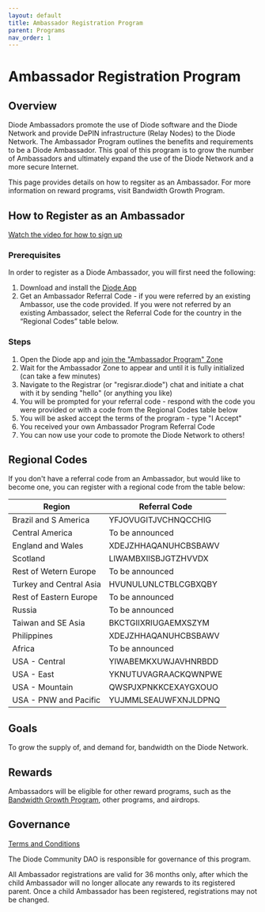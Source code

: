 ```yaml
---
layout: default
title: Ambassador Registration Program
parent: Programs
nav_order: 1
---
```


# Ambassador Registration Program

## Overview

Diode Ambassadors promote the use of Diode software and the Diode Network and provide DePIN infrastructure (Relay Nodes) to the Diode Network. The Ambassador Program outlines the benefits and requirements to be a Diode Ambassador. This goal of this program is to grow the number of Ambassadors and ultimately expand the use of the Diode Network and a more secure Internet.  

This page provides details on how to regsiter as an Ambassador. For more information on reward programs, visit Bandwidth Growth Program. 

## How to Register as an Ambassador

[Watch the video for how to sign up](https://www.loom.com/share/1dfa563e4c8440fab78dae982c9445eb)

### Prerequisites
In order to register as a Diode Ambassador, you will first need the following:

1. Download and install the [Diode App](https://diode.io/download#app)
2. Get an Ambassador Referral Code - if you were referred by an existing Ambassor, use the code provided. If you were not referred by an existing Ambassador, select the Referral Code for the country in the “Regional Codes” table below.

### Steps
1. Open the Diode app and [join the "Ambassador Program" Zone](https://diode.io/joinzone/#I8-h8z8ATSgTXMJdhXwWkQs0VVniODeRgjcBUlmYW78B6qx5I0BCEIdUviie)
2. Wait for the Ambassador Zone to appear and until it is fully initialized (can take a few minutes)
3. Navigate to the Registrar (or "regisrar.diode") chat and initiate a chat with it by sending "hello" (or anything you like)
4. You will be prompted for your referral code - respond with the code you were provided or with a code from the Regional Codes table below
5. You will be asked accept the terms of the program - type "I Accept"
6. You received your own Ambassador Program Referral Code
7. You can now use your code to promote the Diode Network to others!

## Regional Codes

If you don't have a referral code from an Ambassador, but would like to become one, you can register with a regional code from the table below:

| **Region** | **Referral Code** |
| --- | --- |
| Brazil and S America | YFJOVUGITJVCHNQCCHIG |
| Central America | To be announced |
| England and Wales | XDEJZHHAQANUHCBSBAWV |
| Scotland | LIWAMBXIISBJGTZHVVDX |
| Rest of Wetern Europe | To be announced |
| Turkey and Central Asia | HVUNULUNLCTBLCGBXQBY |
| Rest of Eastern Europe | To be announced |
| Russia | To be announced |
| Taiwan and SE Asia | BKCTGIIXRIUGAEMXSZYM |
| Philippines | XDEJZHHAQANUHCBSBAWV |
| Africa | To be announced |
| USA - Central | YIWABEMKXUWJAVHNRBDD |
| USA - East | YKNUTUVAGRAACKQWNPWE |
| USA - Mountain | QWSPJXPNKKCEXAYGXOUO |
| USA - PNW and Pacific | YUJMMLSEAUWFXNJLDPNQ |

## Goals

To grow the supply of, and demand for, bandwidth on the Diode Network.  

## Rewards

Ambassadors will be eligible for other reward programs, such as the [Bandwidth Growth Program](/docs/programs/bandwidth_growth_program.html), other programs, and airdrops.

## Governance

[Terms and Conditions](/docs/programs/terms.html)

The Diode Community DAO is responsible for governance of this program.  

All Ambassador registrations are valid for 36 months only, after which the child Ambassador will no longer allocate any rewards to its registered parent. Once a child Ambassador has been registered, registrations may not be changed.



